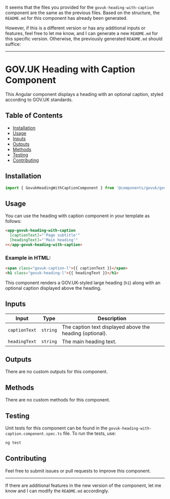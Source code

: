 It seems that the files you provided for the `govuk-heading-with-caption` component are the same as the previous files. Based on the structure, the `README.md` for this component has already been generated.

However, if this is a different version or has any additional inputs or features, feel free to let me know, and I can generate a new `README.md` for this specific version. Otherwise, the previously generated `README.md` should suffice:

---

# GOV.UK Heading with Caption Component

This Angular component displays a heading with an optional caption, styled according to GOV.UK standards.

## Table of Contents

- [Installation](#installation)
- [Usage](#usage)
- [Inputs](#inputs)
- [Outputs](#outputs)
- [Methods](#methods)
- [Testing](#testing)
- [Contributing](#contributing)

## Installation

```typescript
import { GovukHeadingWithCaptionComponent } from '@components/govuk/govuk-heading-with-caption/govuk-heading-with-caption.component';
```

## Usage

You can use the heading with caption component in your template as follows:

```html
<app-govuk-heading-with-caption
  [captionText]="'Page subtitle'"
  [headingText]="'Main heading'"
></app-govuk-heading-with-caption>
```

### Example in HTML:

```html
<span class="govuk-caption-l">{{ captionText }}</span>
<h1 class="govuk-heading-l">{{ headingText }}</h1>
```

This component renders a GOV.UK-styled large heading (`h1`) along with an optional caption displayed above the heading.

## Inputs

| Input         | Type     | Description                                              |
| ------------- | -------- | -------------------------------------------------------- |
| `captionText` | `string` | The caption text displayed above the heading (optional). |
| `headingText` | `string` | The main heading text.                                   |

## Outputs

There are no custom outputs for this component.

## Methods

There are no custom methods for this component.

## Testing

Unit tests for this component can be found in the `govuk-heading-with-caption.component.spec.ts` file. To run the tests, use:

```bash
ng test
```

## Contributing

Feel free to submit issues or pull requests to improve this component.

---

If there are additional features in the new version of the component, let me know and I can modify the `README.md` accordingly.
